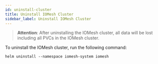 ```yaml
---
id: uninstall-cluster
title: Uninstall IOMesh Cluster
sidebar_label: Uninstall IOMesh Cluster
---
```


>**Attention**: 
> After uninstalling the IOMesh cluster, all data will be lost including all PVCs in the IOMesh cluster.

To uninstall the IOMesh cluster, run the following command:

```shell
helm uninstall --namespace iomesh-system iomesh
```
